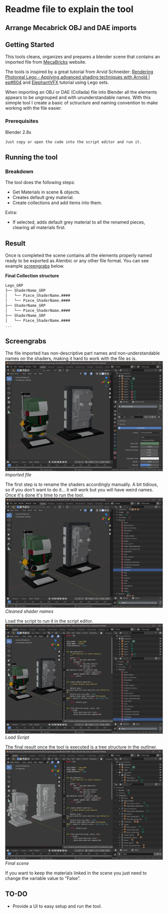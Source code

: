 # Readme file to explain the tool

## Arrange Mecabrick OBJ and DAE imports

## Getting Started

This tools cleans, organizes and prepares a blender scene that contains an imported file from [MecaBricks](https://mecabricks.com/en/) website.

The tools is inspired by a great tutorial from Arvid Schneider: [Rendering Photoreal Lego - Applying advanced shading techniques with Arnold | ep#604](https://www.youtube.com/watch?v=ytNta8JHkU8) and [ElephantVFX](http://www.elephantvfx.com/) tutorial using Lego sets.

When importing an OBJ or DAE (Collada) file into Blender all the elements appears to be ungrouped and with ununderstandable names. With this simnple tool I create a basic of sctructure and naming convention to make working with the file easier.

### Prerequisites

Blender 2.8x

```text
Just copy or open the code into the script editor and run it.
```

## Running the tool

### Breakdown

The tool does the following steps:

* Get Materials in scene & objects.
* Creates default grey material.
* Create collections and add items into them.

Extra:

* If selected, adds default grey material to all the renamed pieces, clearing all materials first.

## Result

Once is completed the scene contains all the elements properly named ready to be exported as Alembic or any other file format. You can see example [screengrabs](#screengrabs) below.

**Final Collection structure**

```text
Lego_GRP
├── ShaderName_GRP
│   └── Piece_ShaderName.####
│   └── Piece_ShaderName.####
├── ShaderName_GRP
│   └── Piece_ShaderName.####
├── ShaderName_GRP
│   └── Piece_ShaderName.####
...
```

## Screengrabs

The file imported has non-descriptive part names and non-understandable names on the shaders, making it hard to work with the file as is.
![Alt text](arrange_0-import_web.PNG?raw=true "Imported file")
*Imported file*

The first step is to rename the shaders accordingly manually. A bit tidious, so if you don't want to do it... it will work but you will have weird names. Once it's done it's time to run the tool.
![Alt text](arrange_1-import_web.PNG?raw=true "Cleaned shader names")
*Cleaned shader names*

Load the script to run it in the script editor.
![Alt text](arrange_2-import_web.PNG?raw=true "Load Script")
*Load Script*

The final result once the tool is executed is a tree structure in the outliner.
![Alt text](arrange_3-import_web.PNG?raw=true "Final scene")
*Final scene*

If you want to keep the materials linked in the scene you just need to change the variable value to "False".

## TO-DO

* Provide a UI to easy setup and run the tool.
